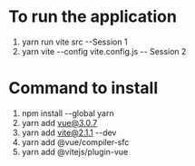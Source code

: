 # To run the application 
1. yarn run vite src --Session 1
2. yarn vite --config vite.config.js <project> -- Session 2
# Command to install
1. npm install --global yarn
2. yarn add vue@3.0.7
3. yarn add vite@2.1.1 --dev
4. yarn add @vue/compiler-sfc
5. yarn add @vitejs/plugin-vue

